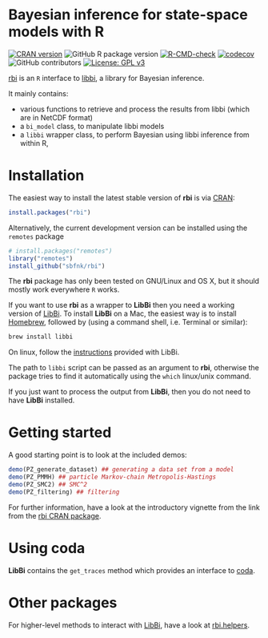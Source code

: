 Bayesian inference for state-space models with R
================

<!-- badges: start -->

[![CRAN
version](https://www.r-pkg.org/badges/version-ago/rbi)](https://cran.r-project.org/package=rbi)
![GitHub R package
version](https://img.shields.io/github/r-package/v/sbfnk/rbi)
[![R-CMD-check](https://github.com/sbfnk/rbi/actions/workflows/R-CMD-check.yaml/badge.svg)](https://github.com/sbfnk/rbi/actions/workflows/R-CMD-check.yaml)
[![codecov](https://codecov.io/github/sbfnk/rbi/branch/main/graph/badge.svg?token=vK4TWfgYo0)](https://app.codecov.io/github/sbfnk/rbi)
![GitHub
contributors](https://img.shields.io/github/contributors/sbfnk/rbi)
[![License: GPL
v3](https://img.shields.io/badge/License-GPLv3-blue.svg)](https://www.gnu.org/licenses/gpl-3.0)
<!-- badges: end -->

[rbi](https://github.com/sbfnk/rbi) is an `R` interface to
[libbi](https://libbi.org), a library for Bayesian inference.

It mainly contains:

- various functions to retrieve and process the results from libbi
  (which are in NetCDF format)
- a `bi_model` class, to manipulate libbi models
- a `libbi` wrapper class, to perform Bayesian using libbi inference
  from within R,

# Installation

The easiest way to install the latest stable version of **rbi** is via
[CRAN](https://cran.r-project.org/package=rbi):

``` r
install.packages("rbi")
```

Alternatively, the current development version can be installed using
the `remotes` package

``` r
# install.packages("remotes")
library("remotes")
install_github("sbfnk/rbi")
```

The **rbi** package has only been tested on GNU/Linux and OS X, but it
should mostly work everywhere `R` works.

If you want to use **rbi** as a wrapper to **LibBi** then you need a
working version of [LibBi](https://github.com/lawmurray/LibBi). To
install **LibBi** on a Mac, the easiest way is to install
[Homebrew](https://brew.sh), followed by (using a command shell,
i.e. Terminal or similar):

``` sh
brew install libbi
```

On linux, follow the
[instructions](https://github.com/lawmurray/LibBi/blob/master/INSTALL_LINUX.md)
provided with LibBi.

The path to `libbi` script can be passed as an argument to **rbi**,
otherwise the package tries to find it automatically using the `which`
linux/unix command.

If you just want to process the output from **LibBi**, then you do not
need to have **LibBi** installed.

# Getting started

A good starting point is to look at the included demos:

``` r
demo(PZ_generate_dataset) ## generating a data set from a model
demo(PZ_PMMH) ## particle Markov-chain Metropolis-Hastings
demo(PZ_SMC2) ## SMC^2
demo(PZ_filtering) ## filtering
```

For further information, have a look at the introductory vignette from
the link from the [rbi CRAN
package](https://CRAN.R-project.org/package=rbi).

# Using coda

**LibBi** contains the `get_traces` method which provides an interface
to [coda](https://cran.r-project.org/package=coda).

# Other packages

For higher-level methods to interact with
[LibBi](https://github.com/lawmurray/LibBi), have a look at
[rbi.helpers](https://github.com/sbfnk/RBi.helpers).
